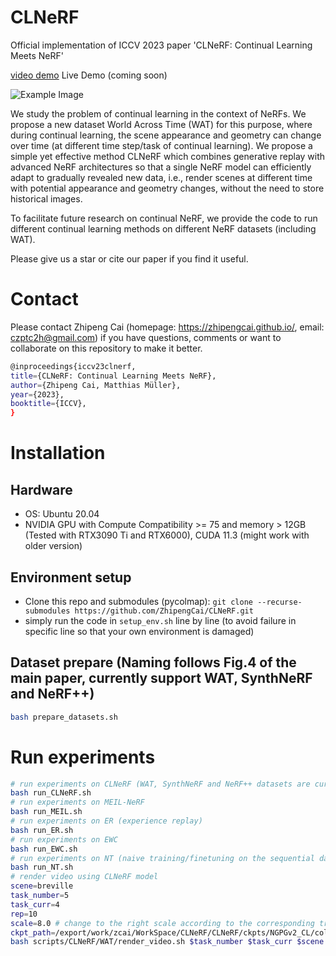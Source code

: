 # CLNeRF
Official implementation of ICCV 2023 paper 'CLNeRF: Continual Learning Meets NeRF' 

[video demo](https://youtu.be/QDPSpKIFlG0)  Live Demo (coming soon)

![Example Image](https://github.com/ZhipengCai/CLNeRF/blob/main/demo/teaser.png)

We study the problem of continual learning in the context of NeRFs. We propose a new dataset World Across Time (WAT) for this purpose, where during continual learning, the scene appearance and geometry can change over time (at different time step/task of continual learning). We propose a simple yet effective method CLNeRF which combines generative replay with advanced NeRF architectures so that a single NeRF model can efficiently adapt to gradually revealed new data, i.e., render scenes at different time with potential appearance and geometry changes, without the need to store historical images.

To facilitate future research on continual NeRF, we provide the code to run different continual learning methods on different NeRF datasets (including WAT).

Please give us a star or cite our paper if you find it useful.

# Contact
Please contact Zhipeng Cai (homepage: https://zhipengcai.github.io/, email: czptc2h@gmail.com) if you have questions, comments or want to collaborate on this repository to make it better.

```bash
@inproceedings{iccv23clnerf,
title={CLNeRF: Continual Learning Meets NeRF},
author={Zhipeng Cai, Matthias Müller},
year={2023},
booktitle={ICCV},
}
```

# Installation

## Hardware

* OS: Ubuntu 20.04
* NVIDIA GPU with Compute Compatibility >= 75 and memory > 12GB (Tested with RTX3090 Ti and RTX6000), CUDA 11.3 (might work with older version)

## Environment setup
* Clone this repo and submodules (pycolmap): `git clone --recurse-submodules https://github.com/ZhipengCai/CLNeRF.git`
* simply run the code in `setup_env.sh` line by line (to avoid failure in specific line so that your own environment is damaged)

## Dataset prepare (Naming follows Fig.4 of the main paper, currently support WAT, SynthNeRF and NeRF++)

```bash
bash prepare_datasets.sh
```

# Run experiments

```bash
# run experiments on CLNeRF (WAT, SynthNeRF and NeRF++ datasets are currently supported)
bash run_CLNeRF.sh
# run experiments on MEIL-NeRF
bash run_MEIL.sh
# run experiments on ER (experience replay)
bash run_ER.sh
# run experiments on EWC 
bash run_EWC.sh
# run experiments on NT (naive training/finetuning on the sequential data)
bash run_NT.sh
# render video using CLNeRF model
scene=breville
task_number=5
task_curr=4
rep=10
scale=8.0 # change to the right scale according to the corresponding training script (scripts/NT/WAT/breville.sh)
ckpt_path=/export/work/zcai/WorkSpace/CLNeRF/CLNeRF/ckpts/NGPGv2_CL/colmap_ngpa_CLNerf/${scene}_10/epoch=19-v4.ckpt # change to your ckpt path
bash scripts/CLNeRF/WAT/render_video.sh $task_number $task_curr $scene $ckpt_path $rep $scale $render_fname
```
